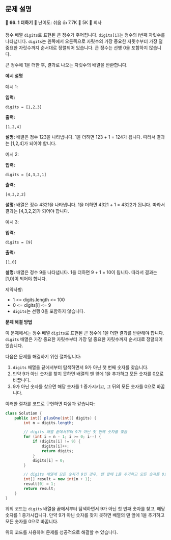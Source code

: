 ## 문제 설명
📌 **66. 1 더하기**
🌟 난이도: 쉬움
👍 7.7K
💬 5K
🏢 회사

정수 배열 `digits`로 표현된 큰 정수가 주어집니다. `digits[i]`는 정수의 i번째 자릿수를 나타냅니다. `digits`는 왼쪽에서 오른쪽으로 자릿수의 가장 중요한 자릿수부터 가장 덜 중요한 자릿수까지 순서대로 정렬되어 있습니다. 큰 정수는 선행 0을 포함하지 않습니다.

큰 정수에 1을 더한 후, 결과로 나오는 자릿수의 배열을 반환합니다.

**예시 설명**

예시 1:

**입력:**
```plaintext
digits = [1,2,3]
```

**출력:**
```plaintext
[1,2,4]
```

**설명:**
배열은 정수 123을 나타냅니다.
1을 더하면 123 + 1 = 124가 됩니다.
따라서 결과는 [1,2,4]가 되어야 합니다.

예시 2:

**입력:**
```plaintext
digits = [4,3,2,1]
```

**출력:**
```plaintext
[4,3,2,2]
```

**설명:**
배열은 정수 4321을 나타냅니다.
1을 더하면 4321 + 1 = 4322가 됩니다.
따라서 결과는 [4,3,2,2]가 되어야 합니다.

예시 3:

**입력:**
```plaintext
digits = [9]
```

**출력:**
```plaintext
[1,0]
```

**설명:**
배열은 정수 9를 나타냅니다.
1을 더하면 9 + 1 = 10이 됩니다.
따라서 결과는 [1,0]이 되어야 합니다.

제약사항:

- 1 <= digits.length <= 100
- 0 <= digits[i] <= 9
- `digits`는 선행 0을 포함하지 않습니다.

**문제 해결 방법**

이 문제에서는 정수 배열 `digits`로 표현된 큰 정수에 1을 더한 결과를 반환해야 합니다. `digits` 배열은 가장 중요한 자릿수부터 가장 덜 중요한 자릿수까지 순서대로 정렬되어 있습니다.

다음은 문제를 해결하기 위한 절차입니다:

1. `digits` 배열을 끝에서부터 탐색하면서 9가 아닌 첫 번째 숫자를 찾습니다.
2. 만약 9가 아닌 숫자를 찾지 못하면 배열의 맨 앞에 1을 추가하고 모든 숫자를 0으로 바꿉니다.
3. 9가 아닌 숫자를 찾으면 해당 숫자를 1 증가시키고, 그 뒤의 모든 숫자를 0으로 바꿉니다.

이러한 절차를 코드로 구현하면 다음과 같습니다:

```java
class Solution {
    public int[] plusOne(int[] digits) {
        int n = digits.length;

        // digits 배열 끝에서부터 9가 아닌 첫 번째 숫자를 찾음
        for (int i = n - 1; i >= 0; i--) {
            if (digits[i] != 9) {
                digits[i]++;
                return digits;
            }
            digits[i] = 0;
        }

        // digits 배열에 모든 숫자가 9인 경우, 맨 앞에 1을 추가하고 모든 숫자를 0으로 바꿈
        int[] result = new int[n + 1];
        result[0] = 1;
        return result;
    }
}
```

위의 코드는 `digits` 배열을 끝에서부터 탐색하면서 9가 아닌 첫 번째 숫자를 찾고, 해당 숫자를 1 증가시킵니다. 만약 9가 아닌 숫자를 찾지 못하면 배열의 맨 앞에 1을 추가하고 모든 숫자를 0으로 바꿉니다.

위의 코드를 사용하여 문제를 성공적으로 해결할 수 있습니다.

